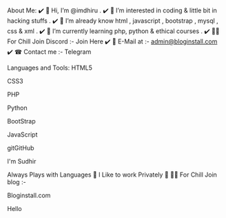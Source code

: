 About Me:
✔️ 👋 Hi, I’m @imdhiru .
✔️ 👀 I’m interested in coding & little bit in hacking stuffs .
✔️ 🤠 I’m already know html , javascript , bootstrap , mysql , css & xml .
✔️ 📝 I’m currently learning php, python & ethical courses .
✔️ 🤹‍♂️ For Chill Join Discord :- Join Here
✔️ 📧 E-Mail at :- admin@bloginstall.com
✔️ ☎ Contact me :- Telegram

Languages and Tools:
HTML5

CSS3

PHP

Python

BootStrap

JavaScript

gitGitHub

<!---
imdhiru/imdhiru is a ✨ special ✨ repository because its `README.md` (this file) appears on your GitHub profile.
You can click the Preview link to take a look at your changes.
--->

  I'm Sudhir

Always Plays with Languages 🐍
I Like to work Privately 🔏
🤹‍♂️ For Chill Join blog :- 
              

Bloginstall.com


Hello






